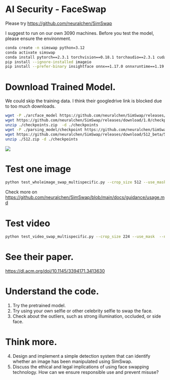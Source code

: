 # AI Security - FaceSwap

Please try https://github.com/neuralchen/SimSwap 

I suggest to run on our own 3090 machines. Before you test the model, please ensure the environment. 

```bash
conda create -n simswap python=3.12
conda activate simswap
conda install pytorch==2.3.1 torchvision==0.18.1 torchaudio==2.3.1 cudatoolkit=12.2 -c pytorch
pip install --ignore-installed imageio
pip install --prefer-binary insightface onnx==1.17.0 onnxruntime==1.19.2 moviepy==1.0.3 
```

# Download Trained Model. 
We could skip the training data. I think their googledrive link is blocked due to too much downloads.
```bash
wget -P ./arcface_model https://github.com/neuralchen/SimSwap/releases/download/1.0/arcface_checkpoint.tar
wget https://github.com/neuralchen/SimSwap/releases/download/1.0/checkpoints.zip
unzip ./checkpoints.zip  -d ./checkpoints
wget -P ./parsing_model/checkpoint https://github.com/neuralchen/SimSwap/releases/download/1.0/79999_iter.pth
wget https://github.com/neuralchen/SimSwap/releases/download/512_beta/512.zip
unzip ./512.zip -d ./checkpoints
```

![](https://github.com/neuralchen/SimSwap/raw/main/docs/img/multi_face_comparison.png)

# Test one image 
```bash
python test_wholeimage_swap_multispecific.py --crop_size 512 --use_mask  --name people --Arc_path arcface_model/arcface_checkpoint.tar --pic_b_path ./demo_file/multi_people.jpg --output_path ./output/ --multisepcific_dir ./demo_file/multispecific
```
Check more on https://github.com/neuralchen/SimSwap/blob/main/docs/guidance/usage.md 


# Test video
```bash
python test_video_swap_multispecific.py --crop_size 224 --use_mask  --name people --Arc_path arcface_model/arcface_checkpoint.tar --video_path ./demo_file/multi_people_1080p.mp4 --output_path ./output/multi_test_multispecific.mp4 --temp_path ./temp_results --multisepcific_dir ./demo_file/multispecific 
```


# See their paper. 
https://dl.acm.org/doi/10.1145/3394171.3413630 

# Understand the code.
1. Try the pretrained model.
2. Try using your own selfie or other celebrity selfie to swap the face.
3. Check about the outliers, such as strong illumination, occluded, or side face.

# Think more.
4. Design and implement a simple detection system that can identify whether an image has been manipulated using SimSwap. 
5. Discuss the ethical and legal implications of using face swapping technology. How can we ensure responsible use and prevent misuse?
